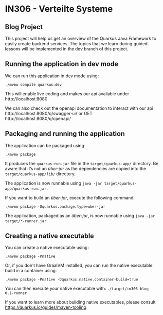 # IN306 - Verteilte Systeme

## Blog Project

This project will help us get an overview of the Quarkus Java Framework to
easily create backend services.
The topics that we learn during guided lessons will be implemented in the dev branch of this project.

## Running the application in dev mode

We can run this application in dev mode using:

```shell script
./mvnw compile quarkus:dev
```

This will enable live coding and makes our api available under
http://localhost:8080

We can also check out the openapi documentation to interact with our api
http://localhost:8080/q/swagger-ui/
or GET http://localhost:8080/q/openapi/

## Packaging and running the application

The application can be packaged using:

```shell script
./mvnw package
```

It produces the `quarkus-run.jar` file in the `target/quarkus-app/` directory.
Be aware that it’s not an _über-jar_ as the dependencies are copied into the `target/quarkus-app/lib/` directory.

The application is now runnable using `java -jar target/quarkus-app/quarkus-run.jar`.

If you want to build an _über-jar_, execute the following command:

```shell script
./mvnw package -Dquarkus.package.type=uber-jar
```

The application, packaged as an _über-jar_, is now runnable using `java -jar target/*-runner.jar`.

## Creating a native executable

You can create a native executable using:

```shell script
./mvnw package -Pnative
```

Or, if you don't have GraalVM installed, you can run the native executable build in a container using:

```shell script
./mvnw package -Pnative -Dquarkus.native.container-build=true
```

You can then execute your native executable with: `./target/in306-blog-0.1-runner`

If you want to learn more about building native executables, please consult https://quarkus.io/guides/maven-tooling.
